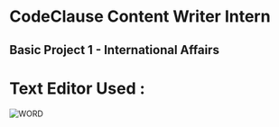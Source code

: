 # CodeClause Content Writer Intern

## Basic Project 1 - International Affairs

# Text Editor Used :

![WORD](https://upload.wikimedia.org/wikipedia/commons/thumb/f/fd/Microsoft_Office_Word_%282019%E2%80%93present%29.svg/1101px-Microsoft_Office_Word_%282019%E2%80%93present%29.svg.png)
